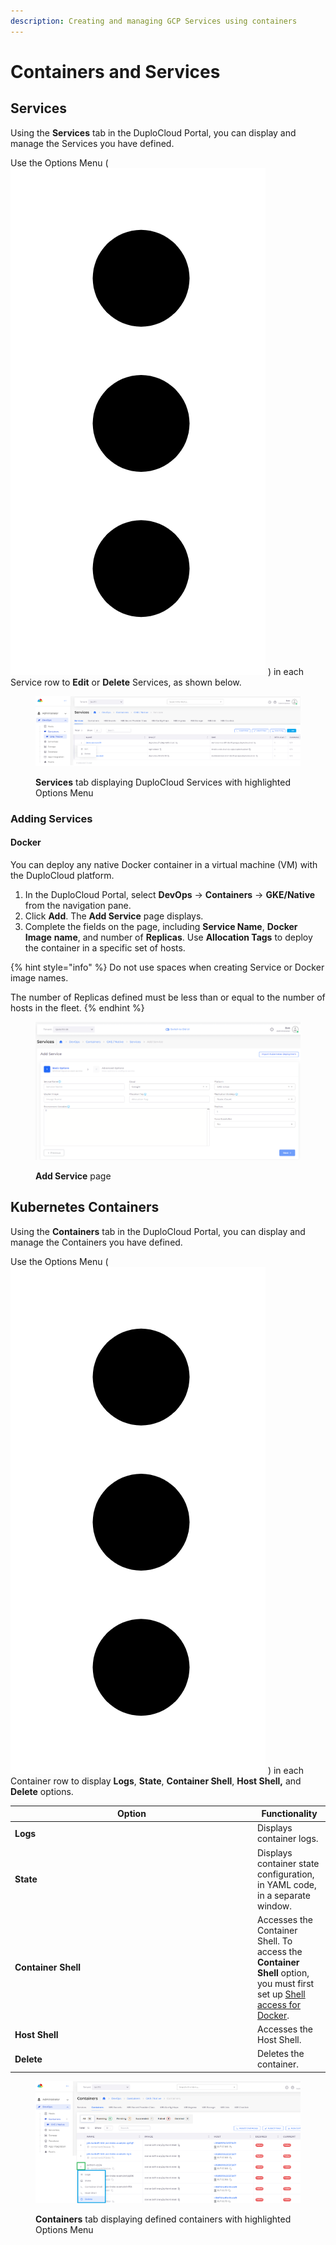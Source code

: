 ```yaml
---
description: Creating and managing GCP Services using containers
---
```


# Containers and Services

## Services

Using the **Services** tab in the DuploCloud Portal, you can display and manage the Services you have defined.

Use the Options Menu ( <img src="../../../.gitbook/assets/Kabab_three_Vertical_dots (1).png" alt="" data-size="line"> ) in each Service row to **Edit** or **Delete** Services, as shown below.&#x20;

<figure><img src="../../../.gitbook/assets/cont12.png" alt=""><figcaption><p><strong>Services</strong> tab displaying DuploCloud Services with highlighted Options Menu</p></figcaption></figure>

### Adding Services

#### Docker <a href="#0-toc-title" id="0-toc-title"></a>

You can deploy any native Docker container in a virtual machine (VM) with the DuploCloud platform.&#x20;

1. In the DuploCloud Portal, select **DevOps** -> **Containers** -> **GKE/Native** from the navigation pane.&#x20;
2. Click **Add**. The **Add Service** page displays.
3. Complete the fields on the page, including **Service Name**, **Docker Image** **name**, and number of **Replicas**. Use **Allocation Tags** to deploy the container in a specific set of hosts.&#x20;

{% hint style="info" %}
Do not use spaces when creating Service or Docker image names.

The number of Replicas defined must be less than or equal to the number of hosts in the fleet.
{% endhint %}

<figure><img src="../../../.gitbook/assets/GCP_K8S_Service_Add.png" alt=""><figcaption><p><strong>Add Service</strong> page</p></figcaption></figure>

## Kubernetes Containers

Using the **Containers** tab in the DuploCloud Portal, you can display and manage the Containers you have defined.

Use the Options Menu ( <img src="../../../.gitbook/assets/Kabab_three_Vertical_dots (1).png" alt="" data-size="line"> ) in each Container row to display **Logs**, **State**, **Container Shell**, **Host Shell,** and **Delete** options.&#x20;

<table><thead><tr><th width="374">Option</th><th>Functionality</th></tr></thead><tbody><tr><td><strong>Logs</strong></td><td>Displays container logs.</td></tr><tr><td><strong>State</strong></td><td>Displays container state configuration, in YAML code, in a separate window.</td></tr><tr><td><strong>Container Shell</strong></td><td>Accesses the Container Shell. To access the <strong>Container Shell</strong> option, you must first set up <a href="../../prerequisites/shell-access-for-docker.md">Shell access for Docker</a>.</td></tr><tr><td><strong>Host Shell</strong></td><td>Accesses the Host Shell.</td></tr><tr><td><strong>Delete</strong></td><td>Deletes the container.</td></tr></tbody></table>

<figure><img src="../../../.gitbook/assets/cont9.png" alt=""><figcaption><p><strong>Containers</strong> tab displaying defined containers with highlighted Options Menu</p></figcaption></figure>
